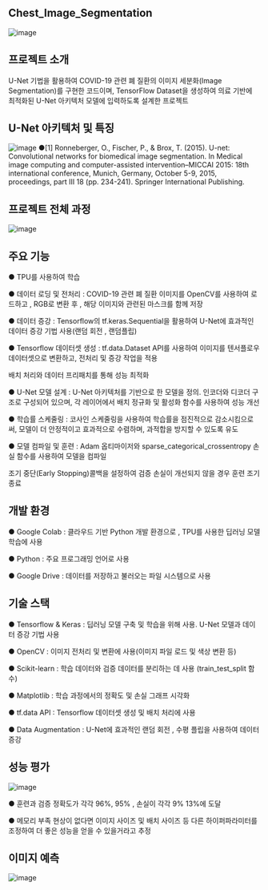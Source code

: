 Chest_Image_Segmentation
-----------------------
![image](https://github.com/user-attachments/assets/77806a3a-4b1b-451c-9239-b75bc4213ef2)

프로젝트 소개
---
U-Net 기법을 활용하여 COVID-19 관련 폐 질환의 이미지 세분화(Image Segmentation)를 구현한 코드이며, TensorFlow Dataset을 생성하여 의료 기반에 최적화된 U-Net 아키텍처 모델에 입력하도록 설계한 프로젝트

U-Net 아키텍처 및 특징
---
![image](https://github.com/user-attachments/assets/4cc0c451-058a-4f48-ac07-e99c2a80a88e)
●[1] Ronneberger, O., Fischer, P., & Brox, T. (2015). U-net: Convolutional networks for biomedical image segmentation. In Medical image computing and computer-assisted intervention–MICCAI 2015: 18th international conference, Munich, Germany, October 5-9, 2015, proceedings, part III 18 (pp. 234-241). Springer International Publishing.

프로젝트 전체 과정
---
![image](https://github.com/user-attachments/assets/1f01b39f-a105-4a45-99db-71cf4cf332f5)

주요 기능
-----
● TPU를 사용하여 학습

● 데이터 로딩 및 전처리 : COVID-19 관련 폐 질환 이미지를 OpenCV를 사용하여 로드하고 , RGB로 변환 후 , 해당 이미지와 관련된 마스크를 함께 저장

● 데이터 증강 : Tensorflow의 tf.keras.Sequential을 활용하여 U-Net에 효과적인 데이터 증강 기법 사용(랜덤 회전 , 랜덤플립)

● Tensorflow 데이터셋 생성 : tf.data.Dataset API를 사용하여 이미지를 텐서플로우 데이터셋으로 변환하고, 전처리 및 증강 작업을 적용

배치 처리와 데이터 프리패치를 통해 성능 최적화

● U-Net 모델 설계 : U-Net 아키텍처를 기반으로 한 모델을 정의. 인코더와 디코더 구조로 구성되어 있으며, 각 레이어에서 배치 정규화 및 활성화 함수를 사용하여 성능 개선

● 학습률 스케줄링 : 코사인 스케줄링을 사용하여 학습률을 점진적으로 감소시킴으로써, 모델이 더 안정적이고 효과적으로 수렴하며, 과적합을 방지할 수 있도록 유도

● 모델 컴파일 및 훈련 : Adam 옵티마이저와 sparse_categorical_crossentropy 손실 함수를 사용하여 모델을 컴파일

조기 중단(Early Stopping)콜백을 설정하여 검증 손실이 개선되지 않을 경우 훈련 조기 종료

개발 환경
-----
● Google Colab : 클라우드 기반 Python 개발 환경으로 , TPU를 사용한 딥러닝 모델 학습에 사용

● Python : 주요 프로그래밍 언어로 사용

● Google Drive : 데이터를 저장하고 불러오는 파일 시스템으로 사용

기술 스택
----
● Tensorflow & Keras : 딥러닝 모델 구축 및 학습을 위해 사용. U-Net 모델과 데이터 증강 기법 사용

● OpenCV : 이미지 전처리 및 변환에 사용(이미지 파일 로드 및 색상 변환 등)

● Scikit-learn : 학습 데이터와 검증 데이터를 분리하는 데 사용 (train_test_split 함수)

● Matplotlib : 학습 과정에서의 정확도 및 손실 그래프 시각화

● tf.data API : Tensorflow 데이터셋 생성 및 배치 처리에 사용

● Data Augmentation : U-Net에 효과적인 랜덤 회전 , 수평 플립을 사용하여 데이터 증강

성능 평가
----
![image](https://github.com/user-attachments/assets/9e430255-7f45-40c4-88ed-cd8e9ebf6a2f)

● 훈련과 검증 정확도가 각각 96%, 95% ,  손실이 각각 9% 13%에 도달

● 메모리 부족 현상이 없다면 이미지 사이즈 및 배치 사이즈 등 다른 하이퍼파라미터를 조정하여 더 좋은 성능을 얻을 수 있을거라고 추정

이미지 예측
---
![image](https://github.com/user-attachments/assets/861862a1-aa85-44d6-bd18-6fd0313358a1)


